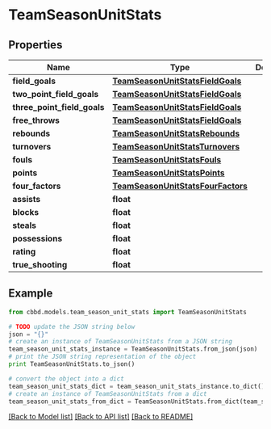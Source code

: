 # TeamSeasonUnitStats


## Properties
Name | Type | Description | Notes
------------ | ------------- | ------------- | -------------
**field_goals** | [**TeamSeasonUnitStatsFieldGoals**](TeamSeasonUnitStatsFieldGoals.md) |  | 
**two_point_field_goals** | [**TeamSeasonUnitStatsFieldGoals**](TeamSeasonUnitStatsFieldGoals.md) |  | 
**three_point_field_goals** | [**TeamSeasonUnitStatsFieldGoals**](TeamSeasonUnitStatsFieldGoals.md) |  | 
**free_throws** | [**TeamSeasonUnitStatsFieldGoals**](TeamSeasonUnitStatsFieldGoals.md) |  | 
**rebounds** | [**TeamSeasonUnitStatsRebounds**](TeamSeasonUnitStatsRebounds.md) |  | 
**turnovers** | [**TeamSeasonUnitStatsTurnovers**](TeamSeasonUnitStatsTurnovers.md) |  | 
**fouls** | [**TeamSeasonUnitStatsFouls**](TeamSeasonUnitStatsFouls.md) |  | 
**points** | [**TeamSeasonUnitStatsPoints**](TeamSeasonUnitStatsPoints.md) |  | 
**four_factors** | [**TeamSeasonUnitStatsFourFactors**](TeamSeasonUnitStatsFourFactors.md) |  | 
**assists** | **float** |  | 
**blocks** | **float** |  | 
**steals** | **float** |  | 
**possessions** | **float** |  | 
**rating** | **float** |  | 
**true_shooting** | **float** |  | 

## Example

```python
from cbbd.models.team_season_unit_stats import TeamSeasonUnitStats

# TODO update the JSON string below
json = "{}"
# create an instance of TeamSeasonUnitStats from a JSON string
team_season_unit_stats_instance = TeamSeasonUnitStats.from_json(json)
# print the JSON string representation of the object
print TeamSeasonUnitStats.to_json()

# convert the object into a dict
team_season_unit_stats_dict = team_season_unit_stats_instance.to_dict()
# create an instance of TeamSeasonUnitStats from a dict
team_season_unit_stats_from_dict = TeamSeasonUnitStats.from_dict(team_season_unit_stats_dict)
```
[[Back to Model list]](../README.md#documentation-for-models) [[Back to API list]](../README.md#documentation-for-api-endpoints) [[Back to README]](../README.md)


